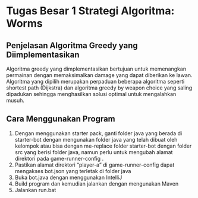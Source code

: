 # Tugas Besar 1 Strategi Algoritma: Worms #

## Penjelasan Algoritma Greedy yang Diimplementasikan ##

Algoritma greedy yang dimplementasikan bertujuan untuk memenangkan permainan dengan memaksimalkan damage yang dapat diberikan ke lawan. Algoritma yang dipilih merupakan perpaduan beberapa algoritma seperti shortest path (Dijkstra) dan algoritma greedy by weapon choice yang saling dipadukan sehingga menghasilkan solusi optimal untuk mengalahkan musuh.  

## Cara Menggunakan Program ##

1. Dengan menggunakan starter pack, ganti folder java yang berada di starter-bot dengan mengunakan folder java yang telah dibuat oleh kelompok atau bisa dengan me-replace folder starter-bot dengan folder src yang berisi folder java, namun perlu untuk mengubah alamat direktori pada game-runner-config . 
3. Pastikan alamat direktori “player-a” di game-runner-config dapat mengakses bot.json yang terletak di folder java
4. Buka bot.java dengan menggunakan IntelliJ
5. Build program dan kemudian jalankan dengan mengunakan Maven 
6. Jalankan run.bat 


